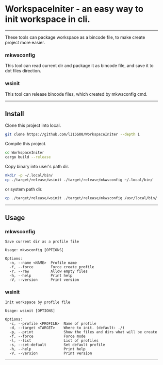 # WorkspaceIniter - an easy way to init workspace in cli.

---

These tools can package workspace as a bincode file, to make create project more easier.

### mkwsconfig

This tool can read current dir and package it as bincode file, and save it to dot files direction.

### wsinit

This tool can release bincode files, which created by mkwsconfig cmd.

---

## Install

Clone this project into local.

``` sh
git clone https://github.com/lI15SO0/WorkspaceIniter --depth 1
```

Compile this project.

``` sh
cd WorkspaceIniter
cargo build --release
```

Copy binary into user's path dir.

``` sh
mkdir -p ~/.local/bin/
cp ./target/release/wsinit ./target/release/mkwsconfig ~/.local/bin/
```

or system path dir.

``` sh
cp ./target/release/wsinit ./target/release/mkwsconfig /usr/local/bin/
```

--- 

## Usage

### mkwsconfig

```
Save current dir as a profile file

Usage: mkwsconfig [OPTIONS]

Options:
  -n, --name <NAME>  Profile name
  -f, --force        Force create profile
  -r, --raw          Allow empty files
  -h, --help         Print help
  -V, --version      Print version
```

### wsinit

```
Init workspace by profile file

Usage: wsinit [OPTIONS]

Options:
  -c, --profile <PROFILE>  Name of profile
  -d, --target <TARGET>    Where to init. (default: ./)
  -p, --print              Show the files and dirs what will be create
  -f, --force              Force mode
  -l, --list               List of profiles
  -s, --set-default        Set default profile
  -h, --help               Print help
  -V, --version            Print version
```

---
